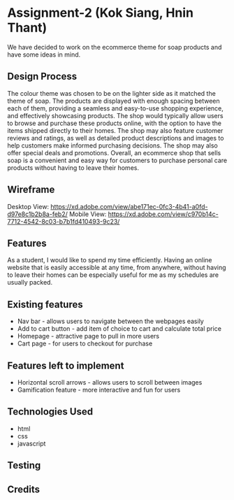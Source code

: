 # Assignment-2 (Kok Siang, Hnin Thant)
We have decided to work on the ecommerce theme for soap products and have some ideas in mind. 

## Design Process
The colour theme was chosen to be on the lighter side as it matched the theme of soap. The products are displayed with enough spacing between each of them, providing a seamless and easy-to-use shopping experience, and effectively showcasing products. The shop would typically allow users to browse and purchase these products online, with the option to have the items shipped directly to their homes. 
The shop may also feature customer reviews and ratings, as well as detailed product descriptions and images to help customers make informed purchasing decisions. The shop may also offer special deals and promotions. Overall, an ecommerce shop that sells soap is a convenient and easy way for customers to purchase personal care products without having to leave their homes.

## Wireframe
Desktop View: https://xd.adobe.com/view/abe171ec-0fc3-4b41-a0fd-d97e8c1b2b8a-feb2/
Mobile View: https://xd.adobe.com/view/c970b14c-7712-4542-8c03-b7b1fd410493-9c23/

## Features
As a student, I would like to spend my time efficiently. Having an online website that is easily accessible at any time, from anywhere, without having to leave their homes can be especially useful for me as  my schedules are usually packed.

## Existing features
* Nav bar - allows users to navigate between the webpages easily
* Add to cart button -  add item of choice to cart and calculate total price
* Homepage - attractive page to pull in more users
* Cart page - for users to checkout for purchase

## Features left to implement
* Horizontal scroll arrows - allows users to scroll between images
* Gamification feature - more interactive and fun for users

## Technologies Used
* html
* css
* javascript

## Testing

## Credits
